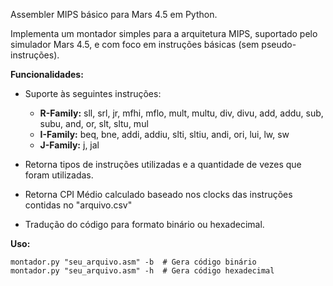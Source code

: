 Assembler MIPS básico para Mars 4.5 em Python.

Implementa um montador simples para a arquitetura MIPS, suportado pelo simulador Mars 4.5, e com foco em instruções básicas (sem pseudo-instruções).

**Funcionalidades:**

* Suporte às seguintes instruções:
    * **R-Family:** sll, srl, jr, mfhi, mflo, mult, multu, div, divu, add, addu, sub, subu, and, or, slt, sltu, mul
    * **I-Family:** beq, bne, addi, addiu, slti, sltiu, andi, ori, lui, lw, sw
    * **J-Family:** j, jal

* Retorna tipos de instruções utilizadas e a quantidade de vezes que foram utilizadas.
* Retorna CPI Médio calculado baseado nos clocks das instruções contidas no "arquivo.csv"

* Tradução do código para formato binário ou hexadecimal.
    
**Uso:**
```
montador.py "seu_arquivo.asm" -b  # Gera código binário
montador.py "seu_arquivo.asm" -h  # Gera código hexadecimal
